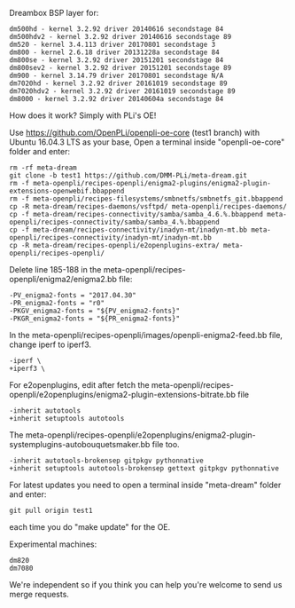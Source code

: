 Dreambox BSP layer for:
```
dm500hd - kernel 3.2.92 driver 20140616 secondstage 84
dm500hdv2 - kernel 3.2.92 driver 20140616 secondstage 89
dm520 - kernel 3.4.113 driver 20170801 secondstage 3
dm800 - kernel 2.6.18 driver 20131228a secondstage 84
dm800se - kernel 3.2.92 driver 20151201 secondstage 84
dm800sev2 - kernel 3.2.92 driver 20151201 secondstage 89
dm900 - kernel 3.14.79 driver 20170801 secondstage N/A
dm7020hd - kernel 3.2.92 driver 20161019 secondstage 89
dm7020hdv2 - kernel 3.2.92 driver 20161019 secondstage 89
dm8000 - kernel 3.2.92 driver 20140604a secondstage 84
```
How does it work? Simply with PLi's OE!

Use https://github.com/OpenPLi/openpli-oe-core (test1 branch) with Ubuntu 16.04.3 LTS as your base, Open a terminal inside "openpli-oe-core" folder and enter:
```
rm -rf meta-dream
git clone -b test1 https://github.com/DMM-PLi/meta-dream.git
rm -f meta-openpli/recipes-openpli/enigma2-plugins/enigma2-plugin-extensions-openwebif.bbappend
rm -f meta-openpli/recipes-filesystems/smbnetfs/smbnetfs_git.bbappend
cp -R meta-dream/recipes-daemons/vsftpd/ meta-openpli/recipes-daemons/
cp -f meta-dream/recipes-connectivity/samba/samba_4.6.%.bbappend meta-openpli/recipes-connectivity/samba/samba_4.%.bbappend
cp -f meta-dream/recipes-connectivity/inadyn-mt/inadyn-mt.bb meta-openpli/recipes-connectivity/inadyn-mt/inadyn-mt.bb
cp -R meta-dream/recipes-openpli/e2openplugins-extra/ meta-openpli/recipes-openpli/
```
Delete line 185-188 in the meta-openpli/recipes-openpli/enigma2/enigma2.bb file:
```
-PV_enigma2-fonts = "2017.04.30"
-PR_enigma2-fonts = "r0"
-PKGV_enigma2-fonts = "${PV_enigma2-fonts}"
-PKGR_enigma2-fonts = "${PR_enigma2-fonts}"
```
In the meta-openpli/recipes-openpli/images/openpli-enigma2-feed.bb file, change iperf to iperf3.
```
-iperf \
+iperf3 \
```
For e2openplugins, edit after fetch the meta-openpli/recipes-openpli/e2openplugins/enigma2-plugin-extensions-bitrate.bb file
```
-inherit autotools
+inherit setuptools autotools
```
The meta-openpli/recipes-openpli/e2openplugins/enigma2-plugin-systemplugins-autobouquetsmaker.bb file too.
```
-inherit autotools-brokensep gitpkgv pythonnative
+inherit setuptools autotools-brokensep gettext gitpkgv pythonnative
```
For latest updates you need to open a terminal inside "meta-dream" folder and enter:
```
git pull origin test1
```
each time you do "make update" for the OE.

Experimental machines:
```
dm820
dm7080
```
We're independent so if you think you can help you're welcome to send us merge requests.
